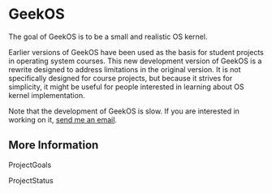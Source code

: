 # GeekOS #

The goal of GeekOS is to be a small and realistic OS kernel.

Earlier versions of GeekOS have been used as the basis for student projects in operating system courses.  This new development version of GeekOS is a rewrite designed to address limitations in the original version.  It is not specifically designed for course projects, but because it strives for simplicity, it might be useful for people interested in learning about OS kernel implementation.

Note that the development of GeekOS is slow.  If you are interested
in working on it, [send me an email](mailto:david.hovemeyer@gmail.com).

## More Information ##

ProjectGoals

ProjectStatus